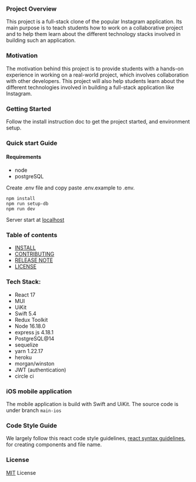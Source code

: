 ### Project Overview

This project is a full-stack clone of the popular Instagram application. Its main purpose is to teach students how to work on a collaborative project and to help them learn about the different technology stacks involved in building such an application.

### Motivation

The motivation behind this project is to provide students with a hands-on experience in working on a real-world project, which involves collaboration with other developers. This project will also help students learn about the different technologies involved in building a full-stack application like Instagram.

### Getting Started

Follow the install instruction doc to get the project started, and environment setup.

### Quick start Guide

#### Requirements

- node
- postgreSQL

Create .env file and copy paste .env.example to .env.

```shell
npm install
npm run setup-db
npm run dev
```

Server start at [localhost](http://localhost:8080/)

### Table of contents

- [INSTALL](/docs/INSTALL.md)
- [CONTRIBUTING](/docs/CONTRIBUTING.md)
- [RELEASE NOTE](/docs/RELEASE_NOTE.md)
- [LICENSE](/docs/LICENSE.md)

### Tech Stack:

- React 17
- MUI
- UiKit
- Swift 5.4
- Redux Toolkit
- Node 16.18.0
- express js 4.18.1
- PostgreSQL@14
- sequelize
- yarn 1.22.17
- heroku
- morgan/winston
- JWT (authentication)
- circle ci

### iOS mobile application

The mobile application is build with Swift and UiKit. The source code is under branch `main-ios`

### Code Style Guide

We largely follow this react code style guidelines, [react syntax guidelines](https://github.com/pillarstudio/standards/blob/master/reactjs-guidelines.md), for creating components and file name.

### License

[MIT](/docs/LICENSE.md) License
